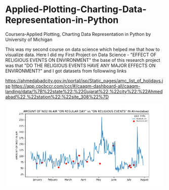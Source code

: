 # Applied-Plotting-Charting-Data-Representation-in-Python
Coursera-Applied Plotting, Charting Data Representation in Python by University of Michigan

This was my second course on data science which helped me that how to visualize data.
Here I did my First Project on Data Science - "EFFECT OF RELIGIOUS EVENTS ON ENVIRONMENT"
the base of this research project was that "DO THE RELIGIOUS EVENTS HAVE ANY MAJOR EFFECTS ON ENVIRONMENT?"
and I got datasets from followwing links 

https://ahmedabadcity.gov.in/portal/jsp/Static_pages/amc_list_of_holidays.jsp
https://app.cpcbccr.com/ccr/#/caaqm-dashboard-all/caaqm-landing/data/%7B%22state%22:%22Gujarat%22,%22city%22:%22Ahmedabad%22,%22station%22:%22site_308%22%7D


 ![](https://github.com/Omniking2005/Applied-Plotting-Charting-Data-Representation-in-Python/blob/main/final.png)
